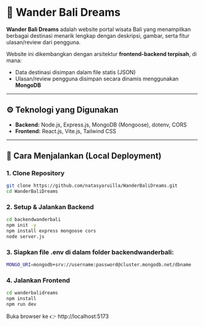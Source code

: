 # 🌴 Wander Bali Dreams

**Wander Bali Dreams** adalah website portal wisata Bali yang menampilkan berbagai destinasi menarik lengkap dengan deskripsi, gambar, serta fitur ulasan/review dari pengguna.

Website ini dikembangkan dengan arsitektur **frontend-backend terpisah**, di mana:
- Data destinasi disimpan dalam file statis (JSON)
- Ulasan/review pengguna disimpan secara dinamis menggunakan **MongoDB**

---

## ⚙️ Teknologi yang Digunakan

- **Backend:** Node.js, Express.js, MongoDB (Mongoose), dotenv, CORS  
- **Frontend:** React.js, Vite.js, Tailwind CSS

---

## 🚀 Cara Menjalankan (Local Deployment)

### 1. Clone Repository

```bash
git clone https://github.com/natasyaruilla/WanderBaliDreams.git
cd WanderBaliDreams
```
### 2. Setup & Jalankan Backend

```bash
cd backendwanderbali
npm init -y
npm install express mongoose cors
node server.js
```
### 3. Siapkan file .env di dalam folder backendwanderbali:
```bash
MONGO_URI=mongodb+srv://username:password@cluster.mongodb.net/dbname
```
### 4. Jalankan Frontend

```bash
cd wanderbalidreams
npm install
npm run dev
```

Buka browser ke 👉 http://localhost:5173


